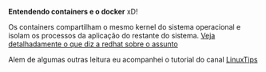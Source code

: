 **Entendendo containers e o docker**  xD!

Os containers compartilham o mesmo kernel do sistema operacional e isolam
os processos da aplicação do restante do sistema.
[Veja detalhadamente o que diz a redhat sobre o assunto](https://www.redhat.com/pt-br/topics/containers/whats-a-linux-container)

Alem de algumas outras leitura eu acompanhei o tutorial do canal [LinuxTips](https://www.youtube.com/watch?v=0cDj7citEjE&list=PLf-O3X2-mxDk1MnJsejJwqcrDC5kDtXEb)